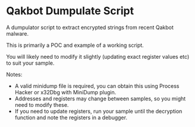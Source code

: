 # Qakbot Dumpulate Script
A dumpulator script to extract encrypted strings from recent Qakbot malware. 

This is primarily a POC and example of a working script. 

You will likely need to modify it slightly (updating exact register values etc) to suit your sample. 

Notes:

- A valid minidump file is required, you can obtain this using Process Hacker or x32Dbg with MiniDump plugin. 
- Addresses and registers may change between samples, so you might need to modify these. 
- If you need to update registers, run your sample until the decryption function and note the registers in a debugger. 

